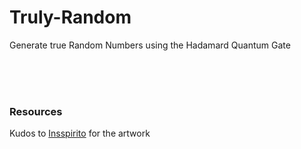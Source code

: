 # Truly-Random
Generate true Random Numbers using the Hadamard  Quantum Gate


<br>
<br>
<br>

### Resources

Kudos to <a href="https://pixabay.com/users/insspirito-1851261/?utm_source=link-attribution&utm_medium=referral&utm_campaign=image&utm_content=1280081">Insspirito</a>
for the artwork